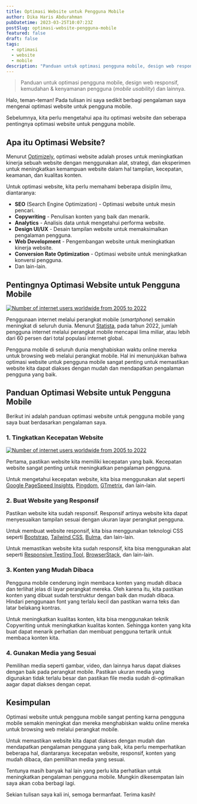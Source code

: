 ```yaml
---
title: Optimasi Website untuk Pengguna Mobile
author: Dika Haris Abdurahman
pubDatetime: 2023-03-25T10:07:23Z
postSlug: optimasi-website-pengguna-mobile
featured: false
draft: false
tags:
  - optimasi
  - website
  - mobile
description: "Panduan untuk optimasi pengguna mobile, design web responsif, kemudahan & kenyamanan pengguna (mobile usability) dan lainnya."
---
```


> Panduan untuk optimasi pengguna mobile, design web responsif, kemudahan & kenyamanan pengguna (_mobile usability_) dan lainnya.

Halo, teman-teman! Pada tulisan ini saya sedikit berbagi pengalaman saya mengenai optimasi website untuk pengguna mobile.

Sebelumnya, kita perlu mengetahui apa itu optimasi website dan seberapa pentingnya optimasi website untuk pengguna mobile.

## Apa itu Optimasi Website?

Menurut [Optimizely](https://www.optimizely.com/optimization-glossary/website-optimization/), optimasi website adalah proses untuk meningkatkan kinerja sebuah website dengan menggunakan alat, strategi, dan eksperimen untuk meningkatkan kemampuan website dalam hal tampilan, kecepatan, keamanan, dan kualitas konten.

Untuk optimasi website, kita perlu memahami beberapa disiplin ilmu, diantaranya:

- **SEO** (Search Engine Optimization) - Optimasi website untuk mesin pencari.
- **Copywriting** - Penulisan konten yang baik dan menarik.
- **Analytics** - Analisis data untuk mengetahui performa website.
- **Design UI/UX** - Desain tampilan website untuk memaksimalkan pengalaman pengguna.
- **Web Development** - Pengembangan website untuk meningkatkan kinerja website.
- **Conversion Rate Optimization** - Optimasi website untuk meningkatkan konversi pengguna.
- Dan lain-lain.

## Pentingnya Optimasi Website untuk Pengguna Mobile

<div>
  <a href="https://www.statista.com/statistics/273018/number-of-internet-users-worldwide/">
    <img src="/assets/statista-internet-users-2005-2022.png" class="sm:w-1/1 mx-auto" alt="Number of internet users worldwide from 2005 to 2022">
  </a>
</div>

Penggunaan internet melalui perangkat mobile (_smartphone_) semakin meningkat di seluruh dunia. Menurut [Statista](https://www.statista.com/topics/779/mobile-internet/), pada tahun 2022, jumlah pengguna internet melalui perangkat mobile mencapai lima miliar, atau lebih dari 60 persen dari total populasi internet global.

Pengguna mobile di seluruh dunia menghabiskan waktu online mereka untuk browsing web melalui perangkat mobile. Hal ini menunjukkan bahwa optimasi website untuk pengguna mobile sangat penting untuk memastikan website kita dapat diakses dengan mudah dan mendapatkan pengalaman pengguna yang baik.

## Panduan Optimasi Website untuk Pengguna Mobile

Berikut ini adalah panduan optimasi website untuk pengguna mobile yang saya buat berdasarkan pengalaman saya.

### 1. Tingkatkan Kecepatan Website

<div>
  <a href="https://gtmetrix.com/reports/dikaharis.com/qrh6Mwv1/">
    <img src="/assets/performance-dikaharis-com.png" class="sm:w-1/1 mx-auto" alt="Number of internet users worldwide from 2005 to 2022">
  </a>
</div>

Pertama, pastikan website kita memiliki kecepatan yang baik. Kecepatan website sangat penting untuk meningkatkan pengalaman pengguna.

Untuk mengetahui kecepatan website, kita bisa menggunakan alat seperti [Google PageSpeed Insights](https://developers.google.com/speed/pagespeed/insights/), [Pingdom](https://tools.pingdom.com/), [GTmetrix](https://gtmetrix.com/), dan lain-lain.

### 2. Buat Website yang Responsif

Pastikan website kita sudah responsif. Responsif artinya website kita dapat menyesuaikan tampilan sesuai dengan ukuran layar perangkat pengguna.

Untuk membuat website responsif, kita bisa menggunakan teknologi CSS seperti [Bootstrap](https://getbootstrap.com/), [Tailwind CSS](https://tailwindcss.com/), [Bulma](https://bulma.io/), dan lain-lain.

Untuk memastikan website kita sudah responsif, kita bisa menggunakan alat seperti [Responsive Testing Tool](https://responsivetesttool.com/), [BrowserStack](https://www.browserstack.com/responsive/), dan lain-lain.

### 3. Konten yang Mudah Dibaca

Pengguna mobile cenderung ingin membaca konten yang mudah dibaca dan terlihat jelas di layar perangkat mereka. Oleh karena itu, kita pastikan konten yang dibuat sudah terstruktur dengan baik dan mudah dibaca. Hindari penggunaan font yang terlalu kecil dan pastikan warna teks dan latar belakang kontras.

Untuk meningkatkan kualitas konten, kita bisa menggunakan teknik Copywriting untuk meningkatkan kualitas konten. Sehingga konten yang kita buat dapat menarik perhatian dan membuat pengguna tertarik untuk membaca konten kita.

### 4. Gunakan Media yang Sesuai

Pemilihan media seperti gambar, video, dan lainnya harus dapat diakses dengan baik pada perangkat mobile. Pastikan ukuran media yang digunakan tidak terlalu besar dan pastikan file media sudah di-optimalkan aagar dapat diakses dengan cepat.

## Kesimpulan

Optimasi website untuk pengguna mobile sangat penting karna pengguna mobile semakin meningkat dan mereka menghabiskan waktu online mereka untuk browsing web melalui perangkat mobile.

Untuk memastikan website kita dapat diakses dengan mudah dan mendapatkan pengalaman pengguna yang baik, kita perlu memperhatikan beberapa hal, diantaranya: kecepatan website, responsif, konten yang mudah dibaca, dan pemilihan media yang sesuai.

Tentunya masih banyak hal lain yang perlu kita perhatikan untuk meningkatkan pengalaman pengguna mobile. Mungkin dikesempatan lain saya akan coba berbagi lagi.

Sekian tulisan saya kali ini, semoga bermanfaat. Terima kasih!

